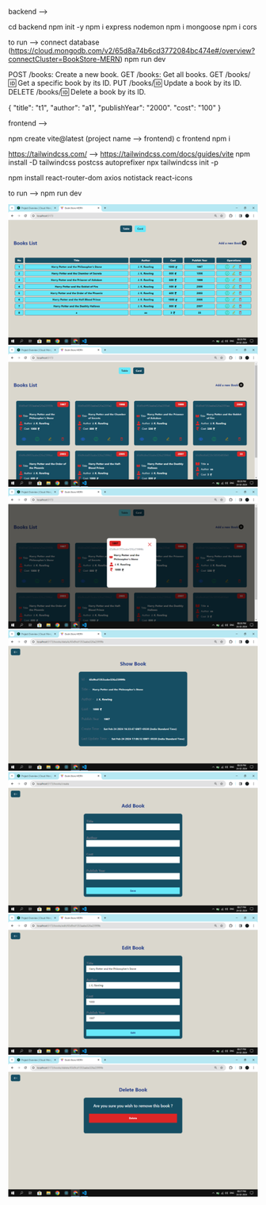 backend -->

cd backend
npm init -y
npm i express nodemon
npm i mongoose
npm i cors

to run -->
  connect database (https://cloud.mongodb.com/v2/65d8a74b6cd3772084bc474e#/overview?connectCluster=BookStore-MERN)
  npm run dev

POST /books: Create a new book.
GET /books: Get all books.
GET /books/:id: Get a specific book by its ID.
PUT /books/:id: Update a book by its ID.
DELETE /books/:id: Delete a book by its ID.

{
  "title": "t1",
  "author": "a1",
  "publishYear": "2000".
  "cost": "100"
}




frontend -->

npm create vite@latest (project name --> frontend)
c frontend
npm i

https://tailwindcss.com/ --> https://tailwindcss.com/docs/guides/vite
npm install -D tailwindcss postcss autoprefixer
npx tailwindcss init -p

npm install react-router-dom axios notistack react-icons

to run --> npm run dev



![Image Alt Text](screenshots/table.png)
![Image Alt Text](screenshots/card.png)
![Image Alt Text](screenshots/book-model.png)
![Image Alt Text](screenshots/show-book.png)
![Image Alt Text](screenshots/add-book.png)
![Image Alt Text](screenshots/edit-book.png)
![Image Alt Text](screenshots/delete-book.png)
